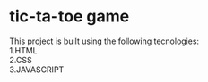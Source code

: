 # tic-ta-toe game
This project is built using the following tecnologies:</br>
1.HTML</br>
2.CSS</br>
3.JAVASCRIPT

